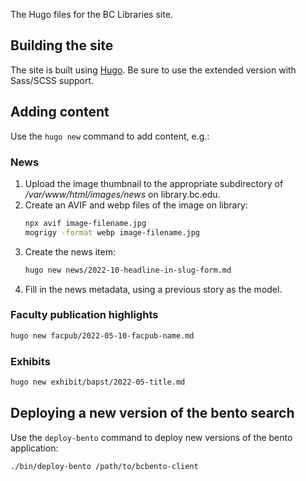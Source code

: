 The Hugo files for the BC Libraries site.

## Building the site

The site is built using [Hugo](https://gohugo.io/getting-started/installing/). Be sure to use the extended version with Sass/SCSS support.

## Adding content

Use the `hugo new` command to add content, e.g.:

### News

1. Upload the image thumbnail to the appropriate subdirectory of */var/www/html/images/news* on library.bc.edu.
2. Create an AVIF and webp files of the image on library:
   ```bash
   npx avif image-filename.jpg
   mogrigy -format webp image-filename.jpg
   ```
3. Create the news item:
   ```bash
   hugo new news/2022-10-headline-in-slug-form.md
    ```
4. Fill in the news metadata, using a previous story as the model.
### Faculty publication highlights

```bash
hugo new facpub/2022-05-10-facpub-name.md
```
### Exhibits

```bash
hugo new exhibit/bapst/2022-05-title.md
```

## Deploying a new version of the bento search

Use the `deploy-bento` command to deploy new versions of the bento application:

```bash
./bin/deploy-bento /path/to/bcbento-client
```
